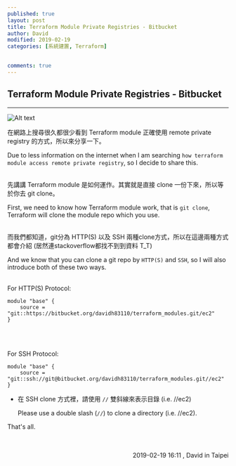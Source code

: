 ```yaml
---
published: true
layout: post
title: Terraform Module Private Registries - Bitbucket
author: David
modified: 2019-02-19
categories: [系統建置, Terraform]

  
comments: true
---
```


## Terraform Module Private Registries - Bitbucket
---

![Alt text](https://farm8.staticflickr.com/7824/46420454484_fa00ae8615_h.jpg)
<br />


在網路上搜尋很久都很少看到 Terraform module 正確使用 remote private registry 的方式，所以來分享一下。

Due to less information on the internet when I am searching `how terraform module access remote private registry`, so I decide to share this.
<br />
<br />

先講講 Terraform module 是如何運作。其實就是直接 clone 一份下來，所以等於你去 git clone。

First, we need to know how Terraform module work, that is `git clone`, Terraform will clone the module repo which you use.
<br />
<br />

而我們都知道，git分為 HTTP(S) 以及 SSH 兩種clone方式，所以在這邊兩種方式都會介紹 (居然連stackoverflow都找不到到資料 T_T)

And we know that you can clone a git repo by `HTTP(S)` and `SSH`, so I will also introduce both of these two ways.
<br />
<br />

For HTTP(S) Protocol:
```
module "base" {
    source = "git::https://bitbucket.org/davidh83110/terraform_modules.git/ec2"
}

```
<br />
<br />

For SSH Protocol:
```
module "base" {
    source = "git::ssh://git@bitbucket.org/davidh83110/terraform_modules.git//ec2"
}

```

* 在 SSH clone 方式裡，請使用 `//` 雙斜線來表示目錄 (i.e. //ec2)
  
  Please use a double slash (`//`) to clone a directory (i.e. //ec2).



That's all.



<br />
<br />
<div style="text-align: right;">
2019-02-19 16:11 , David in Taipei</div>

<br />
<br />
<br />
